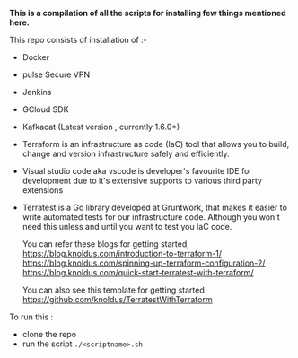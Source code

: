 **This is a compilation of all the scripts for installing few things mentioned here.** 



This repo consists of installation of :- 

- Docker
- pulse Secure VPN
- Jenkins
- GCloud SDK 
- Kafkacat (Latest version , currently 1.6.0*)
- Terraform is an infrastructure as code (IaC) tool that allows you to build, change and version infrastructure safely and efficiently.
- Visual studio code aka vscode is developer's favourite IDE for development due to it's extensive supports to various third party extensions
- Terratest is a Go library developed at Gruntwork, that makes it easier to write automated tests for our infrastructure code. Although you won't need this unless and until you want to test you IaC code.

	You can refer these blogs for getting started,
	https://blog.knoldus.com/introduction-to-terraform-1/
	https://blog.knoldus.com/spinning-up-terraform-configuration-2/
	https://blog.knoldus.com/quick-start-terratest-with-terraform/

	You can also see this template for getting started
	https://github.com/knoldus/TerratestWithTerraform

To run this :

- clone the repo 
- run the script `./<scriptname>.sh`

